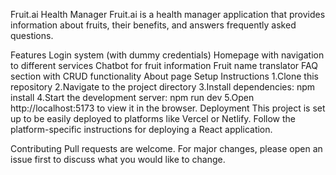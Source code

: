 
Fruit.ai Health Manager
Fruit.ai is a health manager application that provides information about fruits, their benefits, and answers frequently asked questions.

Features
Login system (with dummy credentials)
Homepage with navigation to different services
Chatbot for fruit information
Fruit name translator
FAQ section with CRUD functionality
About page
Setup Instructions
1.Clone this repository
2.Navigate to the project directory
3.Install dependencies:
npm install
4.Start the development server:
npm run dev
5.Open http://localhost:5173 to view it in the browser.
Deployment
This project is set up to be easily deployed to platforms like Vercel or Netlify. Follow the platform-specific instructions for deploying a React application.

Contributing
Pull requests are welcome. For major changes, please open an issue first to discuss what you would like to change.
